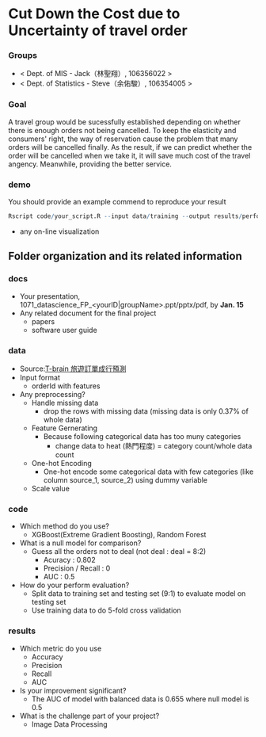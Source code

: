 # Cut Down the Cost due to Uncertainty of travel order

### Groups
* < Dept. of MIS - Jack（林聖翔）, 106356022 >
* < Dept. of Statistics - Steve（余佑駿）, 106354005 >

### Goal

A travel group would be sucessfully established depending on whether there is enough orders not being cancelled. To keep the elasticity and consumers' right, the way of reservation cause the problem that many orders will be cancelled finally. As the result, if we can predict whether the order will be cancelled when we take it, it will save much cost of the travel angency. Meanwhile, providing the better service.
### demo 
You should provide an example commend to reproduce your result
```R
Rscript code/your_script.R --input data/training --output results/performance.tsv
```
* any on-line visualization

## Folder organization and its related information

### docs
* Your presentation, 1071_datascience_FP_<yourID|groupName>.ppt/pptx/pdf, by **Jan. 15**
* Any related document for the final project
  * papers
  * software user guide

### data

* Source:[T-brain 旅遊訂單成行預測](https://tbrain.trendmicro.com.tw/Competitions/Details/4)
* Input format
    * orderId with features 
* Any preprocessing?
  * Handle missing data
      * drop the rows with missing data (missing data is only 0.37% of whole data) 
  * Feature Gernerating
      * Because following categorical data has too muny categories
          * change data to heat (熱門程度) = category count/whole data count 
  * One-hot Encoding
      * One-hot encode some categorical data with few categories (like column source_1, source_2) using dummy variable
  * Scale value

### code

* Which method do you use?
    * XGBoost(Extreme Gradient Boosting), Random Forest
* What is a null model for comparison?
    * Guess all the orders not to deal (not deal : deal = 8:2)
        * Acuracy : 0.802
        * Precision / Recall : 0
        * AUC : 0.5
* How do your perform evaluation?
    * Split data to training set and testing set (9:1) to evaluate model on testing set
    * Use training data to do 5-fold cross validation

### results

* Which metric do you use 
    * Accuracy
    * Precision
    * Recall
    * AUC
* Is your improvement significant?
    * The AUC of model with balanced data is 0.655 where null model is 0.5
* What is the challenge part of your project?
    * Image Data Processing
    
